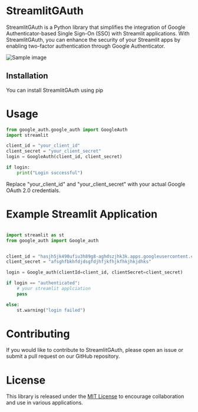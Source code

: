 # StreamlitGAuth

StreamlitGAuth is a Python library that simplifies the integration of Google Authenticator-based Single Sign-On (SSO) with Streamlit applications. With StreamlitGAuth, you can enhance the security of your Streamlit apps by enabling two-factor authentication through Google Authenticator.

![Sample image](https://github.com/Rahulkatoch99/streamlit_sso_by_google/raw/main/streamlitGauth.png)

## Installation

You can install StreamlitGAuth using pip

# Usage

```python
from google_auth.google_auth import GoogleAuth
import streamlit

client_id = "your_client_id"
client_secret = "your_client_secret"
login = GoogleAuth(client_id, client_secret)

if login:
    print("Login successful")


```

Replace "your_client_id" and "your_client_secret" with your actual Google OAuth 2.0 credentials.

# Example Streamlit Application

```python

import streamlit as st
from google_auth import Google_auth


client_id = "hasjh5jk498ufiu3h89g8-aghdszjhk3k.apps.googleusercontent.com"
client_secret = "afsghfbkhfdjdsgfdjhfjkfhjkfhkjhkjdhks"

login = Google_auth(clientId=client_id, clientSecret=client_secret)

if login == "authenticated":
    # your streamlit applciation
    pass

else:
    st.warning("login failed")

```

# Contributing

If you would like to contribute to StreamlitGAuth, please open an issue or submit a pull request on our GitHub repository.

# License

This library is released under the [MIT License](LICENSE) to encourage collaboration and use in various applications.

